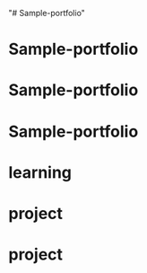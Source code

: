 "# Sample-portfolio" 
# Sample-portfolio
# Sample-portfolio
# Sample-portfolio
# learning
# project
# project

